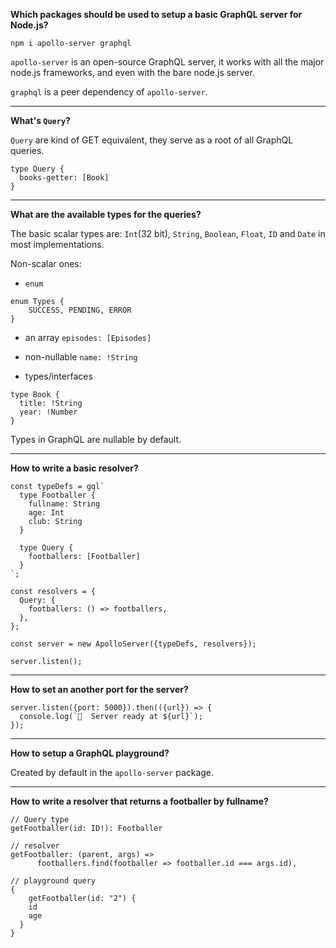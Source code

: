 **Which packages should be used to setup a basic GraphQL server for Node.js?**

`npm i apollo-server graphql`

`apollo-server` is an open-source GraphQL server, it works with all the major node.js frameworks, and even with the bare node.js server.

`graphql` is a peer dependency of `apollo-server`.

---

**What's `Query`?**

`Query` are kind of GET equivalent, they serve as a root of all GraphQL queries.

```
type Query {
  books-getter: [Book]
}
```

---

**What are the available types for the queries?**

The basic scalar types are: `Int`(32 bit), `String`, `Boolean`, `Float`, `ID` and `Date` in most implementations. 

Non-scalar ones:
- `enum` 
```
enum Types {
    SUCCESS, PENDING, ERROR 
}
```
- an array `episodes: [Episodes]`

- non-nullable `name: !String`

- types/interfaces
```
type Book {
  title: !String
  year: !Number
}
```

Types in GraphQL are nullable by default.

---

**How to write a basic resolver?**

```
const typeDefs = gql`
  type Footballer {
    fullname: String
    age: Int
    club: String
  }

  type Query {
    footballers: [Footballer]
  }
`;

const resolvers = {
  Query: {
    footballers: () => footballers,
  },
};

const server = new ApolloServer({typeDefs, resolvers});

server.listen();
```

---

**How to set an another port for the server?**

```
server.listen({port: 5000}).then(({url}) => {
  console.log(`🚀  Server ready at ${url}`);
});
```

---

**How to setup a GraphQL playground?**

Created by default in the `apollo-server` package.

---

**How to write a resolver that returns a footballer by fullname?**

```
// Query type
getFootballer(id: ID!): Footballer

// resolver
getFootballer: (parent, args) =>
      footballers.find(footballer => footballer.id === args.id),

// playground query
{
	getFootballer(id: "2") {
    id
    age
  } 
}
 ```
